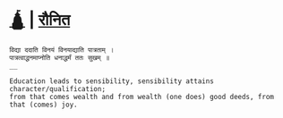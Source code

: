 # [🛕](https://siva.sh/) | [रौनित](https://ronit.sh)

```
विद्या ददाति विनयं विनयाद्याति पात्रताम् ।
पात्रत्वाद्धनमाप्नोति धनाद्धर्मं ततः सुखम् ॥
__

Education leads to sensibility, sensibility attains character/qualification;
from that comes wealth and from wealth (one does) good deeds, from that (comes) joy.
```



